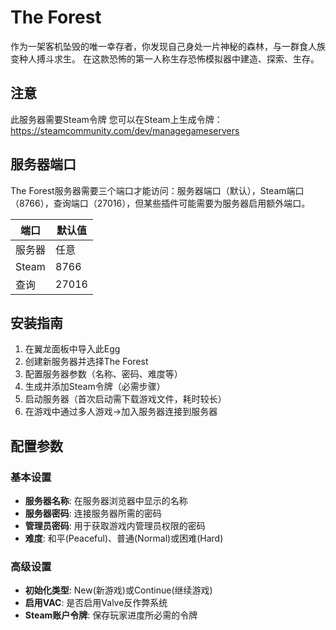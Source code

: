 # The Forest

作为一架客机坠毁的唯一幸存者，你发现自己身处一片神秘的森林，与一群食人族变种人搏斗求生。
在这款恐怖的第一人称生存恐怖模拟器中建造、探索、生存。

## 注意

此服务器需要Steam令牌
您可以在Steam上生成令牌：<https://steamcommunity.com/dev/managegameservers>

## 服务器端口

The Forest服务器需要三个端口才能访问：服务器端口（默认），Steam端口（8766），查询端口（27016），但某些插件可能需要为服务器启用额外端口。

| 端口   | 默认值 |
|--------|---------|
| 服务器 | 任意    |
| Steam  | 8766    |
| 查询   | 27016   |

## 安装指南

1. 在翼龙面板中导入此Egg
2. 创建新服务器并选择The Forest
3. 配置服务器参数（名称、密码、难度等）
4. 生成并添加Steam令牌（必需步骤）
5. 启动服务器（首次启动需下载游戏文件，耗时较长）
6. 在游戏中通过多人游戏→加入服务器连接到服务器

## 配置参数

### 基本设置
- **服务器名称**: 在服务器浏览器中显示的名称
- **服务器密码**: 连接服务器所需的密码
- **管理员密码**: 用于获取游戏内管理员权限的密码
- **难度**: 和平(Peaceful)、普通(Normal)或困难(Hard)

### 高级设置
- **初始化类型**: New(新游戏)或Continue(继续游戏)
- **启用VAC**: 是否启用Valve反作弊系统
- **Steam账户令牌**: 保存玩家进度所必需的令牌 